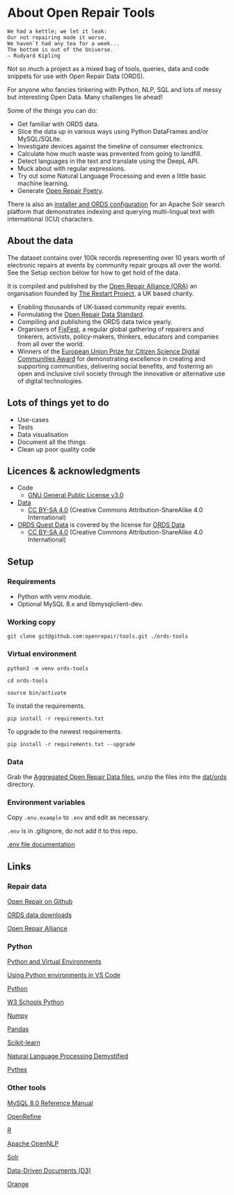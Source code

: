 # About Open Repair Tools

```
We had a kettle; we let it leak:
Our not repairing made it worse.
We haven`t had any tea for a week...
The bottom is out of the Universe.
― Rudyard Kipling
```

Not so much a project as a mixed bag of tools, queries, data and code snippets for use with Open Repair Data (ORDS).

For anyone who fancies tinkering with Python, NLP, SQL and lots of messy but interesting Open Data. Many challenges lie ahead!

Some of the things you can do:

* Get familiar with ORDS data.
* Slice the data up in various ways using Python DataFrames and/or MySQL/SQLite.
* Investigate devices against the timeline of consumer electronics.
* Calculate how much waste was prevented from going to landfill.
* Detect languages in the text and translate using the DeepL API.
* Muck about with regular expressions.
* Try out some Natural Language Processing and even a little basic machine learning.
* Generate [Open Repair Poetry](./poetry).

There is also an [installer and ORDS configuration](solr/README.md) for an Apache Solr search platform that demonstrates indexing and querying multi-lingual text with international (ICU) characters.

## About the data

The dataset contains over 100k records representing over 10 years worth of electronic repairs at events by community repair groups all over the world. See the Setup section below for how to get hold of the data.

It is compiled and published by the [Open Repair Alliance (ORA)](https://openrepair.org/) an organisation founded by [The Restart Project](https://therestartproject.org/), a UK based charity.

* Enabling thousands of UK-based community repair events.
* Formulating the [Open Repair Data Standard](https://openrepair.org/open-data/open-standard/).
* Compiling and publishing the ORDS data twice yearly.
* Organisers of [FixFest](https://fixfest.therestartproject.org/), a regular global gathering of repairers and tinkerers, activists, policy-makers, thinkers, educators and companies from all over the world.
* Winners of the [European Union Prize for Citizen Science Digital Communities Award](https://ars.electronica.art/citizenscience/en/the-restart-project-the-right-to-repair-and-reuse-your-electronics/) for demonstrating excellence in creating and supporting communities, delivering social benefits, and fostering an open and inclusive civil society through the innovative or alternative use of digital technologies.

## Lots of things yet to do

* Use-cases
* Tests
* Data visualisation
* Document all the things
* Clean up poor quality code

## Licences & acknowledgments

* Code
  * [GNU General Public License v3.0](LICENSE.txt)
* [Data](dat/README.md)
  * [CC BY-SA 4.0](https://creativecommons.org/licenses/by-sa/4.0/) (Creative Commons Attribution-ShareAlike 4.0 International)
* [ORDS Quest Data](https://github.com/openrepair/data) is covered by the license for [ORDS Data](https://openrepair.org/open-data/downloads/)
  * [CC BY-SA 4.0](https://creativecommons.org/licenses/by-sa/4.0/) (Creative Commons Attribution-ShareAlike 4.0 International)

## Setup

### Requirements

* Python with venv module.
* Optional MySQL 8.x and libmysqlclient-dev.

### Working copy

```git clone git@github.com:openrepair/tools.git ./ords-tools```

### Virtual environment

```python3 -m venv ords-tools```

```cd ords-tools```

```source bin/activate```

To install the requirements.

```pip install -r requirements.txt```

To upgrade to the newest requirements.

```pip install -r requirements.txt --upgrade```

### Data

Grab the [Aggregated Open Repair Data files](https://openrepair.org/open-data/downloads/), unzip the files into the [dat/ords](./dat/ords) directory.

### Environment variables

Copy ```.env.example``` to ```.env``` and edit as necessary.

```.env``` is in .gitignore, do not add it to this repo.

[.env file documentation](https://saurabh-kumar.com/python-dotenv/#file-format)

## Links

### Repair data

[Open Repair on Github](https://github.com/openrepair/data/tree/master)

[ORDS data downloads](https://openrepair.org/open-data/downloads/)

[Open Repair Alliance](https://openrepair.org/)

### Python

[Python and Virtual Environments](https://csguide.cs.princeton.edu/software/virtualenv#scm)

[Using Python environments in VS Code](https://code.visualstudio.com/docs/python/environments)

[Python](https://docs.python.org/)

[W3 Schools Python](https://www.w3schools.com/python/)

[Numpy](https://numpy.org/)

[Pandas](https://pandas.pydata.org/)

[Scikit-learn](https://scikit-learn.org/)

[Natural Language Processing Demystified](https://www.nlpdemystified.org/)

[Pythex](https://pythex.org/)

### Other tools

[MySQL 8.0 Reference Manual](https://dev.mysql.com/doc/refman/8.0/en/)

[OpenRefine](https://openrefine.org/)

[R](https://www.r-project.org/)

[Apache OpenNLP](https://opennlp.apache.org/)

[Solr](https://solr.apache.org/)

[Data-Driven Documents (D3)](https://d3js.org/)

[Orange](https://orangedatamining.com/)

